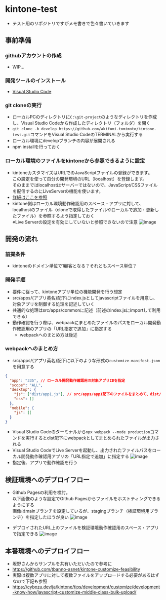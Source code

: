 # kintone-test
- テスト用のリポジトリですがメモ書きで色々書いていきます

## 事前準備
### githubアカウントの作成
- WIP...

### 開発ツールのインストール
- [Visual Studio Code](https://code.visualstudio.com/)

### git cloneの実行
- ローカルPCのディレクトリに`C:\git-project`のようなディレクトリを作成し、Visual Studio Codeから作成したディレクトリ（フォルダ）を開く
- `git clone -b develop https://github.com/akifumi-tomimoto/kintone-test.git`コマンドをVisual Studio CodeのTERMINALから実行する
- ローカル環境にdevelopブランチの内容が展開される
- npm installを行っておく

### ローカル環境のファイルをkintoneから参照できるように設定
- kintoneカスタマイズはURLでのJavaScriptファイルの登録ができます。  
この設定を使って自分の開発環境のURL（localhost）を登録します。  
そのままではlocalhostはサーバーではないので、JavaScript/CSSファイルを配信するのにLiveServerの機能を使います。
- [詳細はここを参照](https://cybozu.dev/ja/kintone/tips/development/customize/development-know-how/use-visual-studio-code-live-server-extension/)
- kintone側はローカル環境動作確認用のスペース・アプリに対して、localhostのファイル（cloneで取得したファイルやローカルで追加・更新したファイル）を参照するよう指定しておく  
※Live Serverの設定を有効にしていないと参照できないので注意
![image](https://github.com/akifumi-tomimoto/kintone-test/assets/60957697/b6acb83c-7d6f-4610-a11d-b036a27c6ffa)

## 開発の流れ
### 前提条件
- kintoneのドメイン単位で1顧客となる？それともスペース単位？

### 開発手順
- 要件に従って、kintoneアプリ単位の機能開発を行う想定
- src/apps/{アプリ英名}配下にindex.jsとしてjavascriptファイルを用意し、対象アプリを制御する処理を記述していく
- 共通的な処理はsrc/apps/commonに記述（前述のindex.jsにimportして利用できる）
- 動作確認を行う際は、webpackにまとめたファイルのパスをローカル開発動作確認用のアプリの「URL指定で追加」に指定する
  - webpackへのまとめ方は後述
### webpackへのまとめ方
- src/apps/{アプリ英名}配下に以下のような形式の`customize-manifest.json`を用意する
```json
{
  "app": "335", // ローカル開発動作確認用の対象アプリIDを指定
  "scope": "ALL",
  "desktop": {
    "js": ["dist/app1.js"], // src/apps/app1配下のファイルをまとめて、dist/app1.jsとして出力する
    "css": []
  },
  "mobile": {
    "js": []
  }
}
```
- Visual Studio Codeのターミナルから`npx webpack --mode production`コマンドを実行するとdist配下にwebpackとしてまとめられたファイルが出力される
- Visual Studio CodeでLive Serverを起動し、出力されたファイルパスをローカル開発動作確認用アプリの「URL指定で追加」に指定する
![image](https://github.com/akifumi-tomimoto/kintone-test/assets/60957697/f35266e1-3262-4b5f-ab82-231f1d0507b0)
- 指定後、アプリで動作確認を行う

## 検証環境へのデプロイフロー
- Github Pagesの利用を検討。  
以下画像のような設定でGithub Pagesからファイルをホストティングできるようにする  
画像はmainブランチを設定しているが、stagingブランチ（検証環境用ブランチ）を指定したほうが良い
![image](https://github.com/akifumi-tomimoto/kintone-test/assets/60957697/eb5b4dc2-e57d-4a52-8758-ecb4f51e7a3f)

- デプロイされたURL上のファイルを検証環境動作確認用のスペース・アプリで指定できる
![image](https://github.com/akifumi-tomimoto/kintone-test/assets/60957697/e252a076-36fd-42b0-8aa5-6e7e0e14ebf1)

## 本番環境へのデプロイフロー
- 坂野さんからサンプルを共有いただいたので参考に
- https://github.com/tbanno-asnet/kintone-customize-feasibility
- 実際は複数アプリに対して複数ファイルをアップロードする必要があるはずなので下記も参照
- https://cybozu.dev/ja/kintone/tips/development/customize/development-know-how/javascript-customize-middle-class-bulk-upload/

